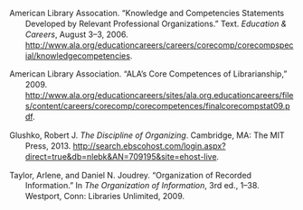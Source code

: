 <div class="csl-bib-body"
style="line-height: 1.35; padding-left: 2em; text-indent:-2em;">

<div class="csl-entry">

American Library Assocation. “Knowledge and Competencies Statements
Developed by Relevant Professional Organizations.” Text. *Education &
Careers*, August 3–3, 2006.
http://www.ala.org/educationcareers/careers/corecomp/corecompspecial/knowledgecompetencies.

</div>

<div class="csl-entry">

American Library Association. “ALA’s Core Competences of Librarianship,”
2009.
http://www.ala.org/educationcareers/sites/ala.org.educationcareers/files/content/careers/corecomp/corecompetences/finalcorecompstat09.pdf.

</div>

<div class="csl-entry">

Glushko, Robert J. *The Discipline of Organizing*. Cambridge, MA: The
MIT Press, 2013.
http://search.ebscohost.com/login.aspx?direct=true&db=nlebk&AN=709195&site=ehost-live.

</div>

<div class="csl-entry">

Taylor, Arlene, and Daniel N. Joudrey. “Organization of Recorded
Information.” In *The Organization of Information*, 3rd ed., 1–38.
Westport, Conn: Libraries Unlimited, 2009.

</div>

</div>
